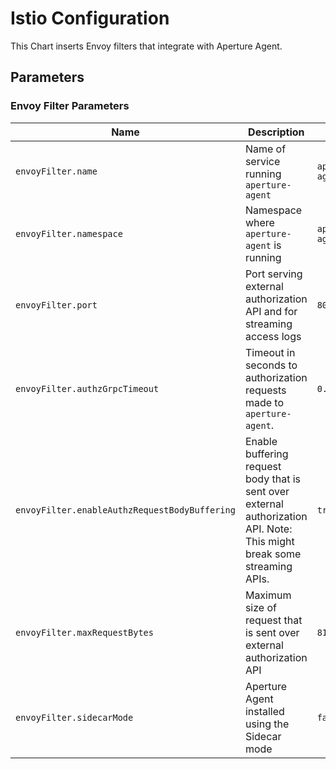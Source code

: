 # Istio Configuration

This Chart inserts Envoy filters that integrate with Aperture Agent.

## Parameters

### Envoy Filter Parameters

| Name                                          | Description                                                                                                             | Value            |
| --------------------------------------------- | ----------------------------------------------------------------------------------------------------------------------- | ---------------- |
| `envoyFilter.name`                            | Name of service running `aperture-agent`                                                                                | `aperture-agent` |
| `envoyFilter.namespace`                       | Namespace where `aperture-agent` is running                                                                             | `aperture-agent` |
| `envoyFilter.port`                            | Port serving external authorization API and for streaming access logs                                                   | `8080`           |
| `envoyFilter.authzGrpcTimeout`                | Timeout in seconds to authorization requests made to `aperture-agent`.                                                  | `0.25s`          |
| `envoyFilter.enableAuthzRequestBodyBuffering` | Enable buffering request body that is sent over external authorization API. Note: This might break some streaming APIs. | `true`           |
| `envoyFilter.maxRequestBytes`                 | Maximum size of request that is sent over external authorization API                                                    | `8192`           |
| `envoyFilter.sidecarMode`                     | Aperture Agent installed using the Sidecar mode                                                                         | `false`          |
